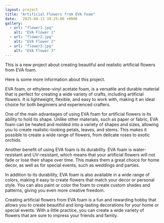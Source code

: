 ```yaml
---
layout: project
title: "Artificial Flowers from EVA Foam"
date:   2025-08-11 19:25:00 +0000
gallery:
  - url: "flower1.jpg"
    alt: "EVA Flower 1"
  - url: "flower2.jpg"
    alt: "EVA Flower 2"
  - url: "flower3.jpg"
    alt: "EVA Flower 3"
---
```


This is a new project about creating beautiful and realistic artificial flowers from EVA foam.

Here is some more information about this project.

EVA foam, or ethylene-vinyl acetate foam, is a versatile and durable material that is perfect for creating a wide variety of crafts, including artificial flowers. It is lightweight, flexible, and easy to work with, making it an ideal choice for both beginners and experienced crafters.

One of the main advantages of using EVA foam for artificial flowers is its ability to hold its shape. Unlike other materials, such as paper or fabric, EVA foam can be heated and molded into a variety of shapes and sizes, allowing you to create realistic-looking petals, leaves, and stems. This makes it possible to create a wide range of flowers, from delicate roses to exotic orchids.

Another benefit of using EVA foam is its durability. EVA foam is water-resistant and UV-resistant, which means that your artificial flowers will not fade or lose their shape over time. This makes them a great choice for home decor, as well as for special events, such as weddings and parties.

In addition to its durability, EVA foam is also available in a wide range of colors, making it easy to create flowers that match your decor or personal style. You can also paint or color the foam to create custom shades and patterns, giving you even more creative freedom.

Creating artificial flowers from EVA foam is a fun and rewarding hobby that allows you to create beautiful and long-lasting decorations for your home or special events. With a little practice, you can create a wide variety of flowers that are sure to impress your friends and family.
